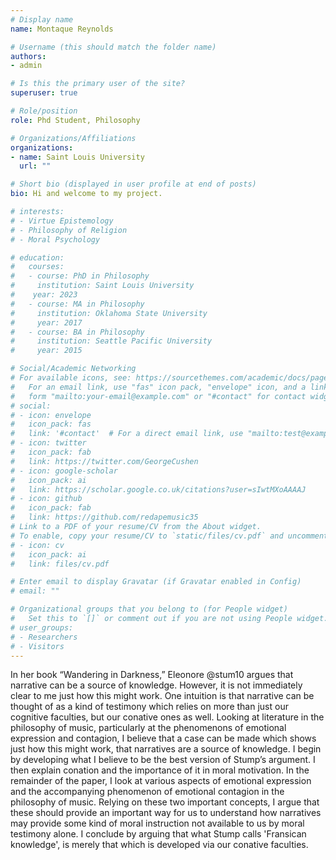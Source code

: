 ```yaml
---
# Display name
name: Montaque Reynolds

# Username (this should match the folder name)
authors:
- admin

# Is this the primary user of the site?
superuser: true

# Role/position
role: Phd Student, Philosophy

# Organizations/Affiliations
organizations:
- name: Saint Louis University
  url: ""

# Short bio (displayed in user profile at end of posts)
bio: Hi and welcome to my project. 

# interests:
# - Virtue Epistemology
# - Philosophy of Religion
# - Moral Psychology

# education:
#   courses:
#   - course: PhD in Philosophy
#     institution: Saint Louis University
#    year: 2023
#   - course: MA in Philosophy
#     institution: Oklahoma State University
#     year: 2017
#   - course: BA in Philosophy
#     institution: Seattle Pacific University
#     year: 2015

# Social/Academic Networking
# For available icons, see: https://sourcethemes.com/academic/docs/page-builder/#icons
#   For an email link, use "fas" icon pack, "envelope" icon, and a link in the
#   form "mailto:your-email@example.com" or "#contact" for contact widget.
# social:
# - icon: envelope
#   icon_pack: fas
#   link: '#contact'  # For a direct email link, use "mailto:test@example.org".
# - icon: twitter
#   icon_pack: fab
#   link: https://twitter.com/GeorgeCushen
# - icon: google-scholar
#   icon_pack: ai
#   link: https://scholar.google.co.uk/citations?user=sIwtMXoAAAAJ
# - icon: github
#   icon_pack: fab
#   link: https://github.com/redapemusic35
# Link to a PDF of your resume/CV from the About widget.
# To enable, copy your resume/CV to `static/files/cv.pdf` and uncomment the lines below.
# - icon: cv
#   icon_pack: ai
#   link: files/cv.pdf

# Enter email to display Gravatar (if Gravatar enabled in Config)
# email: ""

# Organizational groups that you belong to (for People widget)
#   Set this to `[]` or comment out if you are not using People widget.
# user_groups:
# - Researchers
# - Visitors
---
```


In her book “Wandering in
Darkness,” Eleonore @stum10 argues that
narrative can be a source of knowledge.
However, it is not immediately clear to me
just how this might work. One intuition is
that narrative can be thought of as a kind of
testimony which relies on more than just our
cognitive faculties, but our conative ones as
well. Looking at literature in the philosophy
of music, particularly at the phenomenons of
emotional expression and contagion, I believe
that a case can be made which shows just how
this might work, that narratives are a source
of knowledge. I begin by developing what
I believe to be the best version of Stump’s
argument. I then explain conation and the
importance of it in moral motivation. In the
remainder of the paper, I look at various
aspects of emotional expression and the
accompanying phenomenon of emotional contagion
in the philosophy of music. Relying on these
two important concepts, I argue that these
should provide an important way for us to
understand how narratives may provide some
kind of moral instruction not available to us
by moral testimony alone. I conclude by
arguing that what Stump calls 'Fransican
knowledge', is merely that which is developed
via our conative faculties.


